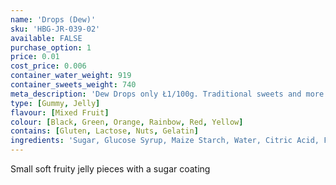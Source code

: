 ```yaml
---
name: 'Drops (Dew)'
sku: 'HBG-JR-039-02'
available: FALSE
purchase_option: 1
price: 0.01
cost_price: 0.006
container_water_weight: 919
container_sweets_weight: 740
meta_description: 'Dew Drops only Ł1/100g. Traditional sweets and more at Humbugs Confectionery Store. Specialists in satisfying your sweet tooth!'
type: [Gummy, Jelly]
flavour: [Mixed Fruit]
colour: [Black, Green, Orange, Rainbow, Red, Yellow]
contains: [Gluten, Lactose, Nuts, Gelatin]
ingredients: 'Sugar, Glucose Syrup, Maize Starch, Water, Citric Acid, Flavourings, Natural Colours: Anthocyanins, Curcumin, Capsanthin, Vegetable Concentrates (Nettle, Spinach)'
---
```

Small soft fruity jelly pieces with a sugar coating